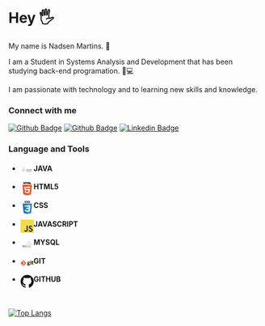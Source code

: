 # Hey 🖐️ 

My name is Nadsen Martins. 🧔 

I am a Student in Systems Analysis and Development that has been studying back-end programation. 📘💻 

I am passionate with technology and to learning new skills and knowledge.

### Connect with me 
[![Github Badge](https://img.shields.io/badge/-Github-000?style=flat-square&logo=Github&logoColor=white&link=https://github.com/nadsenmg)](https://github.com/nadsenmg)
[![Github Badge](https://img.shields.io/badge/-Instagram-red?style=flat-square&logo=Instagram&logoColor=white&link=https://www.instagram.com/nadsenmg/)](https://https://www.instagram.com/nadsenmg/)
[![Linkedin Badge](https://img.shields.io/badge/-LinkedIn-blue?style=flat-square&logo=Linkedin&logoColor=white&link=https://www.linkedin.com/in/nadsenmartins/)](https://www.linkedin.com/in/nadsenmartins/)

### Language and Tools
* #### JAVA <img align="left" alt="Java" width="26px" src="https://raw.githubusercontent.com/github/explore/80688e429a7d4ef2fca1e82350fe8e3517d3494d/topics/java/java.png" /> 
* #### HTML5 <img align="left" alt="HTML5" width="26px" src="https://raw.githubusercontent.com/github/explore/80688e429a7d4ef2fca1e82350fe8e3517d3494d/topics/html/html.png" /> 
* #### CSS <img align="left" alt="CSS3" width="26px" src="https://raw.githubusercontent.com/github/explore/80688e429a7d4ef2fca1e82350fe8e3517d3494d/topics/css/css.png" /> 
* #### JAVASCRIPT<img align="left" alt="JavaScript" width="26px" src="https://raw.githubusercontent.com/github/explore/80688e429a7d4ef2fca1e82350fe8e3517d3494d/topics/javascript/javascript.png" /> 
* #### MYSQL<img align="left" alt="MySQL" width="26px" src="https://raw.githubusercontent.com/github/explore/80688e429a7d4ef2fca1e82350fe8e3517d3494d/topics/mysql/mysql.png" />
* #### GIT <img align="left" alt="Git" width="26px" src="https://raw.githubusercontent.com/github/explore/80688e429a7d4ef2fca1e82350fe8e3517d3494d/topics/git/git.png" />
* #### GITHUB <img align="left" alt="GitHub" width="26px" src="https://raw.githubusercontent.com/github/explore/78df643247d429f6cc873026c0622819ad797942/topics/github/github.png" />
<br />

[![Top Langs](https://github-readme-stats.vercel.app/api/top-langs/?username=nadsenmg&layout=compact)](https://github.com/nadsenmg/github-readme-stats)


